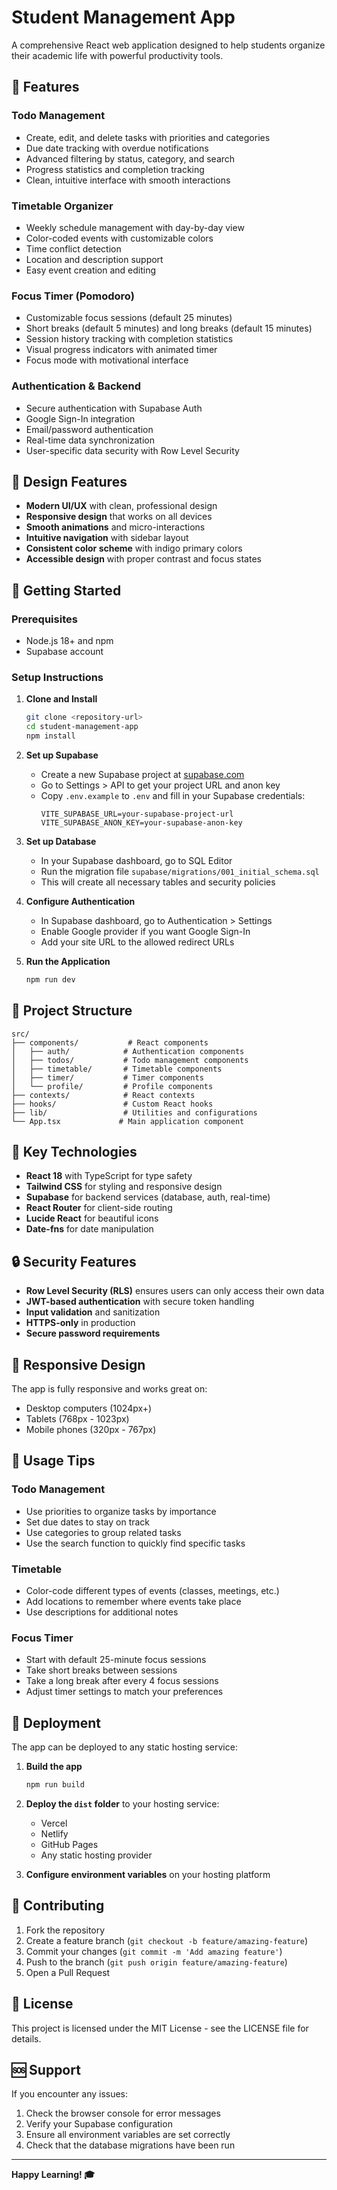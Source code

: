 # Student Management App

A comprehensive React web application designed to help students organize their academic life with powerful productivity tools.

## 🎯 Features

### Todo Management
- Create, edit, and delete tasks with priorities and categories
- Due date tracking with overdue notifications
- Advanced filtering by status, category, and search
- Progress statistics and completion tracking
- Clean, intuitive interface with smooth interactions

### Timetable Organizer
- Weekly schedule management with day-by-day view
- Color-coded events with customizable colors
- Time conflict detection
- Location and description support
- Easy event creation and editing

### Focus Timer (Pomodoro)
- Customizable focus sessions (default 25 minutes)
- Short breaks (default 5 minutes) and long breaks (default 15 minutes)
- Session history tracking with completion statistics
- Visual progress indicators with animated timer
- Focus mode with motivational interface

### Authentication & Backend
- Secure authentication with Supabase Auth
- Google Sign-In integration
- Email/password authentication
- Real-time data synchronization
- User-specific data security with Row Level Security

## 🎨 Design Features

- **Modern UI/UX** with clean, professional design
- **Responsive design** that works on all devices
- **Smooth animations** and micro-interactions
- **Intuitive navigation** with sidebar layout
- **Consistent color scheme** with indigo primary colors
- **Accessible design** with proper contrast and focus states

## 🚀 Getting Started

### Prerequisites
- Node.js 18+ and npm
- Supabase account

### Setup Instructions

1. **Clone and Install**
   ```bash
   git clone <repository-url>
   cd student-management-app
   npm install
   ```

2. **Set up Supabase**
   - Create a new Supabase project at [supabase.com](https://supabase.com)
   - Go to Settings > API to get your project URL and anon key
   - Copy `.env.example` to `.env` and fill in your Supabase credentials:
     ```
     VITE_SUPABASE_URL=your-supabase-project-url
     VITE_SUPABASE_ANON_KEY=your-supabase-anon-key
     ```

3. **Set up Database**
   - In your Supabase dashboard, go to SQL Editor
   - Run the migration file `supabase/migrations/001_initial_schema.sql`
   - This will create all necessary tables and security policies

4. **Configure Authentication**
   - In Supabase dashboard, go to Authentication > Settings
   - Enable Google provider if you want Google Sign-In
   - Add your site URL to the allowed redirect URLs

5. **Run the Application**
   ```bash
   npm run dev
   ```

## 📁 Project Structure

```
src/
├── components/           # React components
│   ├── auth/            # Authentication components
│   ├── todos/           # Todo management components
│   ├── timetable/       # Timetable components
│   ├── timer/           # Timer components
│   └── profile/         # Profile components
├── contexts/            # React contexts
├── hooks/               # Custom React hooks
├── lib/                 # Utilities and configurations
└── App.tsx             # Main application component
```

## 🔧 Key Technologies

- **React 18** with TypeScript for type safety
- **Tailwind CSS** for styling and responsive design
- **Supabase** for backend services (database, auth, real-time)
- **React Router** for client-side routing
- **Lucide React** for beautiful icons
- **Date-fns** for date manipulation

## 🔒 Security Features

- **Row Level Security (RLS)** ensures users can only access their own data
- **JWT-based authentication** with secure token handling
- **Input validation** and sanitization
- **HTTPS-only** in production
- **Secure password requirements**

## 📱 Responsive Design

The app is fully responsive and works great on:
- Desktop computers (1024px+)
- Tablets (768px - 1023px)
- Mobile phones (320px - 767px)

## 🎯 Usage Tips

### Todo Management
- Use priorities to organize tasks by importance
- Set due dates to stay on track
- Use categories to group related tasks
- Use the search function to quickly find specific tasks

### Timetable
- Color-code different types of events (classes, meetings, etc.)
- Add locations to remember where events take place
- Use descriptions for additional notes

### Focus Timer
- Start with default 25-minute focus sessions
- Take short breaks between sessions
- Take a long break after every 4 focus sessions
- Adjust timer settings to match your preferences

## 🚀 Deployment

The app can be deployed to any static hosting service:

1. **Build the app**
   ```bash
   npm run build
   ```

2. **Deploy the `dist` folder** to your hosting service:
   - Vercel
   - Netlify
   - GitHub Pages
   - Any static hosting provider

3. **Configure environment variables** on your hosting platform

## 🤝 Contributing

1. Fork the repository
2. Create a feature branch (`git checkout -b feature/amazing-feature`)
3. Commit your changes (`git commit -m 'Add amazing feature'`)
4. Push to the branch (`git push origin feature/amazing-feature`)
5. Open a Pull Request

## 📄 License

This project is licensed under the MIT License - see the LICENSE file for details.

## 🆘 Support

If you encounter any issues:
1. Check the browser console for error messages
2. Verify your Supabase configuration
3. Ensure all environment variables are set correctly
4. Check that the database migrations have been run

---

**Happy Learning! 🎓**